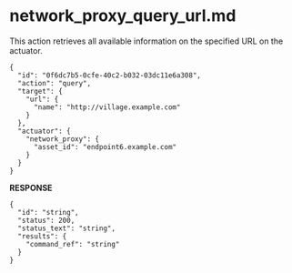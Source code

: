 
# network_proxy_query_url.md

This action retrieves all available information on the specified URL on the actuator.

```
{
  "id": "0f6dc7b5-0cfe-40c2-b032-03dc11e6a308",
  "action": "query",
  "target": {
    "url": {
      "name": "http://village.example.com"
    }
  },
  "actuator": {
    "network_proxy": {
      "asset_id": "endpoint6.example.com"
    }
  }
}
```

**RESPONSE**

```
{
  "id": "string",
  "status": 200,
  "status_text": "string",
  "results": {
    "command_ref": "string"
  }
}
```